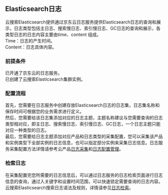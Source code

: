 ## Elasticsearch日志
云搜索Elasticsearch提供通过京东云日志服务提供Elasticsearch日志的查询和展示，日志类型包括主日志、搜索慢日志、索引慢日志、GC日志的查询和展示，各类型日志的日志内容主要由time、content 组成。</br>
Time：日志的产生时间。</br>
Content：日志具体内容。</br>

### 前提条件
已开通了京东云的日志服务。</br>
已创建了云搜索Elasticsearch集群实例。</br>
### 配置流程
首先，您需要在日志服务中创建存放Elasticsearch日志的日志集，日志集名称和保存时间可根据您的业务需求进行定义。</br>
然后，您需要给该日志集添加对应的日志主题，主题名称建议与您需要查询的日志类型相对应，即主日志、搜索慢日志、索引慢日志、GC日志，一个日志主题只能对应一种类型的日志。</br>
最后，您需要给日志主题添加对应产品和日志类型的采集配置，您可以采集该产品和实例类型下全部实例的日志信息，也可以指定部分实例来采集日志信息。日志服务采集配置方法详情请参考云产品[日志采集](https://docs.jdcloud.com/cn/logservice/cloudresource)和[日志配置管理](https://docs.jdcloud.com/cn/logservice/collectionconfigmanagement)。</br>
### 检索日志
在采集配置完您所需要的日志信息后，可以通过日志服务的日志检索页面进行日志信息的查询，通过入关键字和设置时间范围，可以快速锁定需要查询的日志内容。云搜索Elasticsearch搜索日志语法及规则，详情请参见[日志检索](https://docs.jdcloud.com/cn/logservice/fulltextsearch)。
